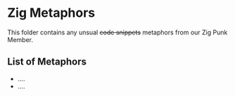 # Zig Metaphors

This folder contains any unsual ~~code snippets~~ metaphors from our Zig Punk Member.

## List of Metaphors
- ....
- ....